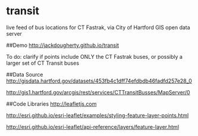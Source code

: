 # transit
live feed of bus locations for CT Fastrak, via City of Hartford GIS open data server

##Demo
http://jackdougherty.github.io/transit

To do: clarify if points include ONLY the CT Fastrak buses, or possibly a larger set of CT Transit buses

##Data Source
http://gisdata.hartford.gov/datasets/453fb4c1dff74efdbdb46fadfd257e28_0

http://gis1.hartford.gov/arcgis/rest/services/CTTransitBusses/MapServer/0

##Code Libraries
http://leafletjs.com

http://esri.github.io/esri-leaflet/examples/styling-feature-layer-points.html

http://esri.github.io/esri-leaflet/api-reference/layers/feature-layer.html
